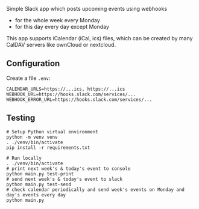 Simple Slack app which posts upcoming events using webhooks
* for the whole week every Monday
* for this day every day except Monday

This app supports iCalendar (iCal, ics) files, which can be created by many CalDAV servers like ownCloud or nextcloud.

## Configuration

Create a file `.env`:

```
CALENDAR_URLS=https://...ics, https://...ics
WEBHOOK_URL=https://hooks.slack.com/services/...
WEBHOOK_ERROR_URL=https://hooks.slack.com/services/...
```

## Testing

```shell
# Setup Python virtual environment
python -m venv venv
. ./venv/bin/activate
pip install -r requirements.txt

# Run locally
. ./venv/bin/activate
# print next week's & today's event to console
python main.py test-print
# send next week's & today's event to slack
python main.py test-send
# check calendar periodically and send week's events on Monday and day's events every day
python main.py
```

